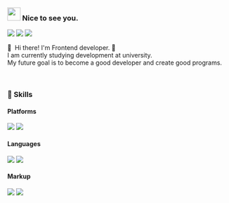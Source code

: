 <!-- ================================================================================================================================================================ -->
### <img src="https://emojis.slackmojis.com/emojis/images/1531849430/4246/blob-sunglasses.gif?1531849430" width="30"/> Nice to see you.

<p>
  <a href="https://velog.io/@eilison" target="_blank"><img src="https://img.shields.io/badge/Tech_Blog-DD0B78?style=flat-square&logo=GitHub%20Sponsors&logoColor=white"/></a>
  <a href="https://www.linkedin.com/in/%EC%84%B1%EC%88%98-%EC%9E%84-2a2487219/" target="_blank"><img src="https://img.shields.io/badge/SeongsuIm-0A66C2?style=flat-square&logo=Linkedin&logoColor=white"/></a>
  <a href="in05013300@gmail.com" target="_blank"><img src="https://img.shields.io/badge/in05013300@gmail.com-EA4335?style=flat-square&logo=Gmail&logoColor=white"/></a>
</p>

<p>
  👋&nbsp; Hi there! I'm Frontend developer</b>. 🚀<br/>
   I am currently studying development at university.<br/>
   My future goal is to become a good developer and create good programs.
</p>
<!-- ================================================================================================================================================================ -->

<br/>

<!-- ================================================================================================================================================================ -->
### 💪 Skills
#### Platforms
<p>
  <img src="https://img.shields.io/badge/node.js-0ABF53?style=flat-square&logo=node.js&logoColor=white"/>
  <img src="https://img.shields.io/badge/React-61DAFB?style=flat-square&logo=React&logoColor=black"/>
</p>

#### Languages 
<p>
  <img src="https://img.shields.io/badge/JavaScript-ECD53F?style=flat-square&logo=JavaScript&logoColor=white"/>
  <img src="https://img.shields.io/badge/Python-051937?style=flat-square&logo=python&logoColor=white"/>
</p>

#### Markup
<p>
  <img src="https://img.shields.io/badge/HTML-CD3F2C?style=flat-square&logo=HTML&logoColor=white"/>
  <img src="https://img.shields.io/badge/CSS-008CCC?style=flat-square&logo=CSS&logoColor=white"/>
</p>
<!-- ================================================================================================================================================================ -->
